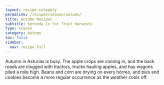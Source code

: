 ```yaml
---
layout: recipe-category
permalink: /recipes/season/autumn/
title: Autumn Recipes
subtitle: Seronda is for fruit harvests
type: season
category: Autumn
toc: false
sidebar:
  nav: recipe_full
---
```

Autumn in Asturias is busy. The apple crops are coming in, and the back roads are clogged with tractors, trucks hauling apples, and hay wagons piled a mile high. Beans and corn are drying on every hórreo, and pies and cookies become a more regular occurrence as the weather cools off.